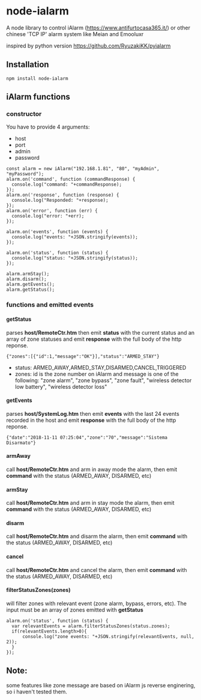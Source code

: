 # node-ialarm
A node library to control iAlarm (https://www.antifurtocasa365.it/) or other chinese 'TCP IP' alarm system like Meian and Emooluxr

inspired by python version https://github.com/RyuzakiKK/pyialarm

## Installation
```
npm install node-ialarm
```

## iAlarm functions
### constructor
You have to provide 4 arguments:
- host
- port
- admin
- password

```
const alarm = new iAlarm("192.168.1.81", "80", "myAdmin", "myPassword");
alarm.on('command', function (commandResponse) {
  console.log("command: "+commandResponse);
});
alarm.on('response', function (response) {
  console.log("Responded: "+response);
});
alarm.on('error', function (err) {
  console.log("error: "+err);
});

alarm.on('events', function (events) {
  console.log("events: "+JSON.stringify(events));
});

alarm.on('status', function (status) {
  console.log("status: "+JSON.stringify(status));
});

alarm.armStay();
alarm.disarm();
alarm.getEvents();
alarm.getStatus();
```

### functions and emitted events
#### getStatus
parses **host/RemoteCtr.htm** then emit **status** with the current status and an array of zone statuses and emit **response** with the full body of the http reponse.
```
{"zones":[{"id":1,"message":"OK"}],"status":"ARMED_STAY"}
```
- status: ARMED_AWAY,ARMED_STAY,DISARMED,CANCEL,TRIGGERED
- zones: id is the zone number on iAlarm and message is one of the following: "zone alarm", "zone bypass", "zone fault", "wireless detector low battery", "wireless detector loss"

#### getEvents
parses **host/SystemLog.htm** then emit **events** with the last 24 events recorded in the host and emit **response** with the full body of the http reponse.
```
{"date":"2018-11-11 07:25:04","zone":"70","message":"Sistema Disarmato"}
```

#### armAway
call **host/RemoteCtr.htm** and arm in away mode the alarm, then emit **command** with the status (ARMED_AWAY, DISARMED, etc)

#### armStay
call **host/RemoteCtr.htm** and arm in stay mode the alarm, then emit **command** with the status (ARMED_AWAY, DISARMED, etc)

#### disarm
call **host/RemoteCtr.htm** and disarm the alarm, then emit **command** with the status (ARMED_AWAY, DISARMED, etc)

#### cancel
call **host/RemoteCtr.htm** and cancel the alarm, then emit **command** with the status (ARMED_AWAY, DISARMED, etc)

#### filterStatusZones(zones)
will filter zones with relevant event (zone alarm, bypass, errors, etc). The input must be an array of zones emitted with **getStatus** 
```
alarm.on('status', function (status) {
  var relevantEvents = alarm.filterStatusZones(status.zones);
  if(relevantEvents.length>0){
      console.log("zone events: "+JSON.stringify(relevantEvents, null, 2));
  }
});
```

## Note:
some features like zone message are based on iAlarm js reverse enginering, so i haven't tested them.
